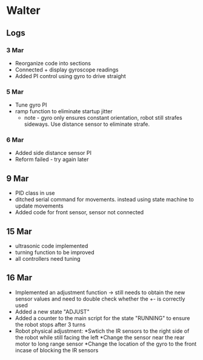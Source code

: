 # Walter

## Logs

### 3 Mar
  * Reorganize code into sections
  * Connected + display gyroscope readings
  * Added PI control using gyro to drive straight 

### 5 Mar
  * Tune gyro PI
  * ramp function to eliminate startup jitter
    * note - gyro only ensures constant orientation, robot still strafes sideways. Use distance sensor to eliminate strafe.

### 6 Mar
  * Added side distance sensor PI
  * Reform failed - try again later

## 9 Mar
  * PID class in use
  * ditched serial command for movements. instead using state machine to update movements
  * Added code for front sensor, sensor not connected

## 15 Mar
  * ultrasonic code implemented
  * turning function to be improved
  * all controllers need tuning

## 16 Mar
  * Implemented an adjustment function -> still needs to obtain the new sensor values and need to double check whether the +- is correctly used
  * Added a new state "ADJUST"
  * Added a counter to the main script for the state "RUNNING" to ensure the robot stops after 3 turns
  * Robot physical adjustment: *Swtich the IR sensors to the right side of the robot while still facing the left *Change the sensor near the rear motor to long range sensor *Change the location of the gyro to the front incase of blocking the IR sensors



